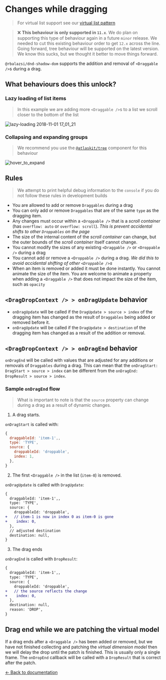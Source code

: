 # Changes while dragging

> For virtual list support see our [virtual list pattern](/docs/patterns/virtual-lists.md)

> ❌ **This behaviour is only supported in `11.x`**. We do plan on supporting this type of behaviour again in a future `minor` release. We needed to cut this existing behaviour order to get `12.x` across the line. Going forward, tree behaviour will be supported on the latest version. We know this sucks, but we thought it better to move things forward.

`@rbalazsi/dnd-shadow-dom` supports the addition and removal of `<Draggable />`s during a drag.

## What behaviours does this unlock?

### Lazy loading of list items

> In this example we are adding more `<Draggable />`s to a list we scroll closer to the bottom of the list

![lazy-loading 2018-11-01 17_01_21](https://user-images.githubusercontent.com/2182637/47835395-ec8b1a80-ddf7-11e8-88e6-848848ab4af1.gif)

### Collapsing and expanding groups

> We recommend you use the [`@atlaskit/tree`](https://atlaskit.atlassian.com/packages/core/tree) component for this behaviour

![hover_to_expand](https://user-images.githubusercontent.com/2182637/45996092-3d637100-c0de-11e8-8837-8d66e7cc73b8.gif)

## Rules

> We attempt to print helpful debug information to the `console` if you do not follow these rules in development builds

- You are allowed to add or remove `Draggables` during a drag
- You can only add or remove `Draggables` that are of the same `type` as the dragging item.
- Any changes must occur within a `<Droppable />` that is a _scroll container_ (has `overflow: auto` or `overflow: scroll`). _This is prevent accidental shifts to other `Droppables` on the page_
- The size of the internal content of the _scroll container_ can change, but the outer bounds of the _scroll container_ itself cannot change.
- You cannot modify the sizes of any existing `<Draggable />` or `<Droppable />` during a drag
- You cannot add or remove a `<Droppable />` during a drag. _We did this to avoid accidental shifting of other `<Droppable />`s_
- When an item is removed or added it must be done instantly. You cannot animate the size of the item. You are welcome to animate a property when adding a `<Draggable />` that does not impact the size of the item, such as `opacity`

## `<DragDropContext /> > onDragUpdate` behavior

- `onDragUpdate` will be called if the `DragUpdate > source > index` of the dragging item has changed as the result of `Draggables` being added or removed before it.
- `onDragUpdate` will be called if the `DragUpdate > destination` of the dragging item has changed as a result of the addition or removal.

## `<DragDropContext /> > onDragEnd` behavior

`onDragEnd` will be called with values that are adjusted for any additions or removals of `Draggables` during a drag. This can mean that the `onDragStart: DragStart > source > index` can be different from the `onDragEnd: DropResult > source > index`.

### Sample `onDragEnd` flow

> What is important to note is that the `source` property can change during a drag as a result of dynamic changes.

1. A drag starts.

`onDragStart` is called with:

```js
{
  draggableId: 'item-1',,
  type: 'TYPE',
  source: {
    droppableId: 'droppable',
    index: 1,
  },
}
```

2. The first `<Draggable />` in the list (`item-0`) is removed.

`onDragUpdate` is called with `DragUpdate`:

```diff
{
  draggableId: 'item-1',,
  type: 'TYPE',
  source: {
    droppableId: 'droppable',
+   // item-1 is now in index 0 as item-0 is gone
+    index: 0,
  },
  // adjusted destination
  destination: null,
}
```

3. The drag ends

`onDragEnd` is called with `DropResult`:

```diff
{
  draggableId: 'item-1',,
  type: 'TYPE',
  source: {
    droppableId: 'droppable',
+   // the source reflects the change
+    index: 0,
  },
  destination: null,
  reason: 'DROP',
}
```

## Drag end while we are patching the virtual model

If a drag ends after a `<Draggable />` has been added or removed, but we have not finished collecting and patching the _virtual dimension model_ then we will delay the drop until the patch is finished. This is usually only a single frame. The `onDropEnd` callback will be called with a `DropResult` that is correct after the patch.

[← Back to documentation](/README.md#documentation-)
